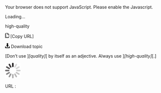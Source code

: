 Your browser does not support JavaScript. Please enable the Javascript.

Loading...

high-quality

![Copy URL](high-quality_files/Copy.png) [Copy URL]

![Download](high-quality_files/Download.png)
Download topic

[Don’t use ]*[quality]*[ by itself as an adjective. Always use ]*[high-quality]*[.]

![In progress](high-quality_files/activity-large.gif)

URL :


